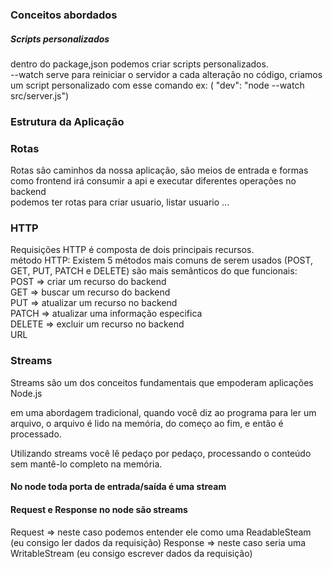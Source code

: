### Conceitos abordados

<h5>Scripts personalizados</h5>
<p>dentro do package,json podemos criar scripts personalizados. <br> --watch serve para reiniciar o servidor a cada alteração no código, criamos um script personalizado com esse comando ex: ( "dev": "node --watch src/server.js")</p>

### Estrutura da Aplicação

<h3>Rotas</h3>
<p> Rotas são caminhos da nossa aplicação, são meios de entrada e formas como frontend irá consumir a api e executar diferentes operações no backend <br> podemos ter rotas para criar usuario, listar usuario ... </p>

<h3> HTTP</h3>
<p> Requisições HTTP é composta de dois principais recursos. <br> método HTTP: Existem 5 métodos mais comuns de serem usados (POST, GET, PUT, PATCH e DELETE) são mais semânticos do que funcionais: <br> POST => criar um recurso do backend <br> GET => buscar um recurso do backend <br> PUT => atualizar um recurso no backend <br> PATCH => atualizar uma informação especifica <br> DELETE => excluir um recurso no backend  <br> URL  </p>

### Streams
<p> Streams são um dos conceitos fundamentais que empoderam aplicações Node.js </p>
<p> em uma abordagem tradicional, quando você diz ao programa para ler um arquivo, o arquivo é lido na memória, do começo ao fim, e então é processado.

Utilizando streams você lê pedaço por pedaço, processando o conteúdo sem mantê-lo completo na memória.</p>

#### No node toda porta de entrada/saída é uma stream

#### Request e Response  no node são streams
  Request => neste caso podemos entender ele como uma ReadableSteam (eu consigo ler dados da requisição)
  Response => neste caso seria uma WritableStream (eu consigo escrever dados da requisição)

